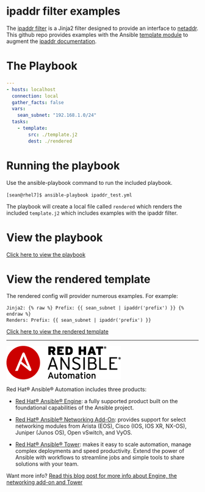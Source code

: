 # ipaddr filter examples
The [ipaddr filter](http://docs.ansible.com/ansible/latest/playbooks_filters_ipaddr.html) is a Jinja2 filter designed to provide an interface to [netaddr](https://pypi.python.org/pypi/netaddr).  This github repo provides examples with the Ansible [template module](http://docs.ansible.com/ansible/latest/template_module.html) to augment the [ipaddr documentation](http://docs.ansible.com/ansible/latest/playbooks_filters_ipaddr.html).

# The Playbook
```yaml
---
- hosts: localhost
  connection: local
  gather_facts: false
  vars:
    sean_subnet: "192.168.1.0/24"
  tasks:
    - template:
        src: ./template.j2
        dest: ./rendered
```

# Running the playbook
Use the ansible-playbook command to run the included playbook.

`[sean@rhel7]$ ansible-playbook ipaddr_test.yml`

The playbook will create a local file called `rendered` which renders the included `template.j2` which includes examples with the ipaddr filter.

# View the playbook
[Click here to view the playbook](ipaddr_test.yml)

# View the rendered template
The rendered config will provider numerous examples.  For example:
```
Jinja2: {% raw %} Prefix: {{ sean_subnet | ipaddr('prefix') }} {% endraw %}
Renders: Prefix: {{ sean_subnet | ipaddr('prefix') }}
```

[Click here to view the rendered template](rendered)

 ---
![Red Hat Ansible Automation](rh-ansible-automation.png)

Red Hat® Ansible® Automation includes three products:

- [Red Hat® Ansible® Engine](https://www.ansible.com/ansible-engine): a fully supported product built on the foundational capabilities of the Ansible project.

- [Red Hat® Ansible® Networking Add-On](https://www.ansible.com/ansible-engine): provides support for select networking modules from Arista (EOS), Cisco (IOS, IOS XR, NX-OS), Juniper (Junos OS), Open vSwitch, and VyOS.

- [Red Hat® Ansible® Tower](https://www.ansible.com/tower): makes it easy to scale automation, manage complex deployments and speed productivity. Extend the power of Ansible with workflows to streamline jobs and simple tools to share solutions with your team.

Want more info?
[Read this blog post for more info about Engine, the networking add-on and Tower](https://www.ansible.com/blog/red-hat-ansible-automation-engine-vs-tower)
